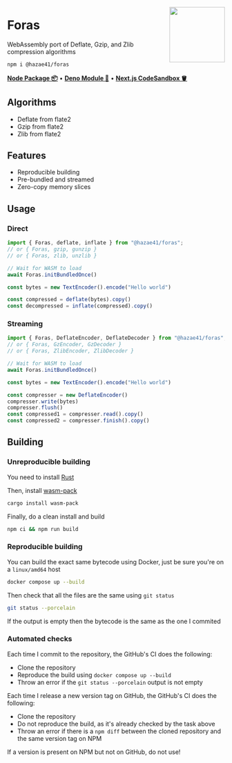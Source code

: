 <div>
  <img align="right" width="128" src="https://user-images.githubusercontent.com/4405263/216623921-fc3ea95c-6875-47a4-ada8-4a5b8f1afafd.png"/>
  <p></p>
</div>

# Foras

WebAssembly port of Deflate, Gzip, and Zlib compression algorithms

```bash
npm i @hazae41/foras
```

[**Node Package 📦**](https://www.npmjs.com/package/@hazae41/foras) • [**Deno Module 🦖**](https://deno.land/x/foras) • [**Next.js CodeSandbox 🪣**](https://codesandbox.io/p/github/hazae41/foras-example-next)

## Algorithms
- Deflate from flate2
- Gzip from flate2
- Zlib from flate2

## Features
- Reproducible building
- Pre-bundled and streamed
- Zero-copy memory slices

## Usage

### Direct

```ts
import { Foras, deflate, inflate } from "@hazae41/foras";
// or { Foras, gzip, gunzip }
// or { Foras, zlib, unzlib }

// Wait for WASM to load
await Foras.initBundledOnce()

const bytes = new TextEncoder().encode("Hello world")

const compressed = deflate(bytes).copy()
const decompressed = inflate(compressed).copy()
```

### Streaming

```ts
import { Foras, DeflateEncoder, DeflateDecoder } from "@hazae41/foras";
// or { Foras, GzEncoder, GzDecoder }
// or { Foras, ZlibEncoder, ZlibDecoder }

// Wait for WASM to load
await Foras.initBundledOnce()

const bytes = new TextEncoder().encode("Hello world")

const compresser = new DeflateEncoder()
compresser.write(bytes)
compresser.flush()
const compressed1 = compresser.read().copy()
const compressed2 = compresser.finish().copy()
```

## Building

### Unreproducible building

You need to install [Rust](https://www.rust-lang.org/tools/install)

Then, install [wasm-pack](https://github.com/rustwasm/wasm-pack)

```bash
cargo install wasm-pack
```

Finally, do a clean install and build

```bash
npm ci && npm run build
```

### Reproducible building

You can build the exact same bytecode using Docker, just be sure you're on a `linux/amd64` host

```bash
docker compose up --build
```

Then check that all the files are the same using `git status`

```bash
git status --porcelain
```

If the output is empty then the bytecode is the same as the one I commited

### Automated checks

Each time I commit to the repository, the GitHub's CI does the following:
- Clone the repository
- Reproduce the build using `docker compose up --build`
- Throw an error if the `git status --porcelain` output is not empty

Each time I release a new version tag on GitHub, the GitHub's CI does the following:
- Clone the repository
- Do not reproduce the build, as it's already checked by the task above
- Throw an error if there is a `npm diff` between the cloned repository and the same version tag on NPM

If a version is present on NPM but not on GitHub, do not use!
